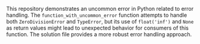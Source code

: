 This repository demonstrates an uncommon error in Python related to error handling.  The `function_with_uncommon_error` function attempts to handle both `ZeroDivisionError` and `TypeError`, but its use of `float('inf')` and `None` as return values might lead to unexpected behavior for consumers of this function.  The solution file provides a more robust error handling approach.